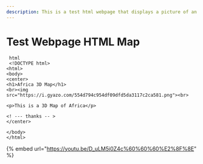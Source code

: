 ```yaml
---
description: This is a test html webpage that displays a picture of an African map!
---
```


# Test Webpage HTML Map

```
 html
 <!DOCTYPE html>
<html>
<body>
<center>
<h1>Africa 3D Map</h1>
<br><img src="https://i.gyazo.com/554d794c954df09dfd5da3117c2ca581.png"><br>

<p>This is a 3D Map of Africa</p>

<! --- thanks -- >
</center>

</body>
</html> 
```

{% embed url="https://youtu.be/D_uLM5i0Z4c%60%60%60%E2%8F%8E" %}
